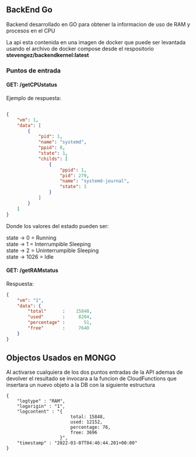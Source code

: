 ## BackEnd Go

Backend desarrollado en GO para obtener la informacion de uso de RAM y procesos en el CPU

La api esta contenida en una imagen de docker que puede ser levantada usando el archivo de docker compose desde el respositorio **stevengez/backendkernel:latest**

### Puntos de entrada

#### GET: /getCPUstatus
Ejemplo de respuesta: 
~~~json

{
    "vm": 1,
    "data": [
        {
            "pid": 1,
            "name": "systemd",
            "ppid": 0,
            "state": 1,
            "childs": [
                {
                    "ppid": 1,
                    "pid": 279,
                    "name": "systemd-journal",
                    "state": 1
                }
            ]
        }
    ]
}
~~~

Donde los valores del estado pueden ser: 

state -> 0     = Running </br>
state -> 1     = Interrumpible Sleeping </br>
state -> 2     = Uninterrumpible Sleeping </br>
state -> 1026  = Idle </br>


#### GET: /getRAMstatus
Respuesta: 
~~~json
{
    "vm": "1",
    "data": {
        "total"      :    15848,
        "used"       :     8204,
        "percentage" :       51,
        "free"       :     7640
    }
}
~~~


## Objectos Usados en MONGO

Al activarse cualquiera de los dos puntos entradas de la API ademas de devolver el resultado se invocara a la funcion de CloudFunctions que insertara un nuevo objeto a la DB con la siguiente estructura

~~~
{
    "logtype" : "RAM",
    "logorigin" : "1",
    "logcontent" : "{
                        total: 15848,
                        used: 12152,
                        percentage: 76,
                        free: 3696
                    }",
    "timestamp" : "2022-03-07T04:46:44.201+00:00"
}
~~~


